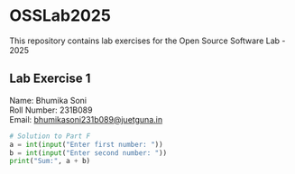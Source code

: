 # OSSLab2025
This repository contains lab exercises for the Open Source Software Lab - 2025

## Lab Exercise 1
Name: Bhumika Soni  
Roll Number: 231B089  
Email: bhumikasoni231b089@juetguna.in  

```python
# Solution to Part F
a = int(input("Enter first number: "))
b = int(input("Enter second number: "))
print("Sum:", a + b)



